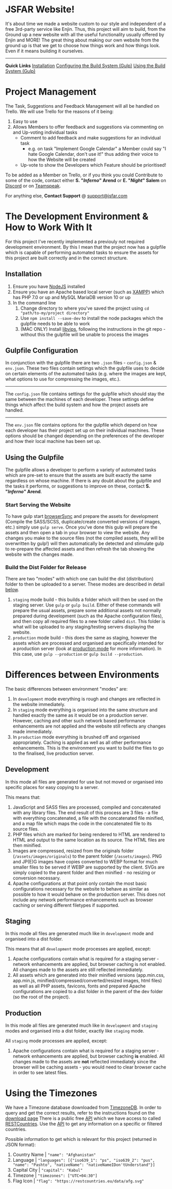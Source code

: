 # JSFAR Website!
It's about time we made a website custom to our style and independent of a free 3rd-party service like Enjin. Thus, this project will aim to build, from the Ground up a new website with all the useful functionality usually offered by Enjin and MORE!
The great thing about making our own website from the ground up is that we get to choose how things work and how things look. Even if it means building it ourselves.

---

**Quick Links**
	[Installation](#installation)
	[Configuring the Build System (Gulp)](#configuring-gulp)
	[Using the Build System (Gulp)](#using-gulp)

# Project Management
The Task, Suggestions and Feedback Management will all be handled on Trello. We will use Trello for the reasons of it being:
1. Easy to use
2. Allows Members to offer feedback and suggestions via commenting on and Up-voting individual tasks
	- Comment to add feedback and make suggestions for an individual task
		+ e.g. on task "Implement Google Calendar" a Member could say "I hate Google Calendar, don't use it!" thus adding their voice to how the Website will be created
	- Up-vote to show the Developers which Feature should be prioritised!

To be added as a Member on Trello, or if you think you could Contribute to some of the code, contact either **S. "_Inferno_" Arend** or **E. "_Night_" Salem** on [Discord](http://bit.ly/jsfar-join-discord) or on [Teamspeak](ts3server://ts.jsfar.com).

For anything else, **Contact Support** @ [support@jsfar.com](support@jsfar.com)

# The Development Environment & How to Work With It
For this project I've recently implemented a previouly not required development environment. By this I mean that the project now has a gulpfile which is capable of performing automated tasks to ensure the assets for this project are built correctly and in the correct structure.

## <a name="installation"></a>Installation
1. Ensure you have [NodeJS](https://nodejs.org/en/download/) installed
1. Ensure you have an Apache based local server (such as [XAMPP](https://www.apachefriends.org/download.html)) which has PHP 7.0 or up and MySQL MariaDB version 10 or up
1. In the command line
	1. Change directory to where you've saved the project using `cd "path/to-my/project directory"`
	1. Use `npm install --save-dev` to install the node packages which the gulpfile needs to be able to work
	1. (MAC ONLY) Install [libvips](https://github.com/jcupitt/libvips), following the instructions in the git repo - without this the gulpfile will be unable to process the images

## <a name="configuring-gulp"></a>Gulpfile Configuration
In conjunction with the gulpfile there are two `.json` files - `config.json` & `env.json`. These two files contain settings which the gulpfile uses to decide on certain elements of the automated tasks (e.g. where the images are kept, what options to use for compressing the images, etc.).

---

The `config.json` file contains settings for the gulpfile which should stay the same between the machines of each developer. These settings define things which affect the build system and how the project assets are handled.

---

The `env.json` file contains options for the gulpfile which depend on how each developer has their project set up on their individual machines. These options should be changed depending on the preferences of the developer and how their local machine has been set up.

## <a name="using-gulp"></a>Using the Gulpfile
The gulpfile allows a developer to perform a variety of automated tasks which are pre-set to ensure that the assets are built exactly the same regardless on whose machine. If there is any doubt about the gulpfile and the tasks it performs, or suggestions to improve on these, contact **S. "_Inferno_" Arend**.

### Start Serving the Website
To have gulp start [browserSync](https://browsersync.io/) and prepare the assets for development (Compile the SASS/SCSS, duplicate/create converted versions of images, etc.) simply use `gulp serve`. Once you've done this gulp will prepare the assets and then open a tab in your browser to view the website. Any changes you make to the source files (not the compiled assets, they will be overwritten by gulp!) will then automatically be detected and stimulate gulp to re-prepare the affected assets and then refresh the tab showing the website with the changes made.

### Build the Dist Folder for Release
There are two "modes" with which one can build the dist (distribution) folder to then be uploaded to a server. These modes are described in detail [below](#environment-modes).

1. `staging` mode build - this builds a folder which will then be used on the staging server. Use `gulp` or `gulp build`. Either of these commands will prepare the usual assets, prepare some additional assets not normally prepared during development (such as the Apache configuration files), and then copy all required files to a new folder called `dist`. This folder is what will be uploaded to any staging/testing servers displaying the website.
1. `production` mode build - this does the same as staging, however the assets which are processed and organised are specifically intended for a production server (look at [production mode](#production-mode) for more information). In this case, use `gulp --production` or `gulp build --production`.

# <a name="environment-modes"></a>Differences between Environments
The basic differences between environment "modes" are:

1. In `development` mode everything is rough and changes are reflected in the website immediately.
1. In `staging` mode everything is organised into the same structure and handled exactly the same as it would be on a production server. However, caching and other such network based performance enhancements are not applied and the website still reflects any changes made immediately.
1. In `production` mode everything is brushed off and organised appropriately. Caching is applied as well as all other performance enhancements. This is the environment you want to build the files to go to the finalised, live production server.

## Development
In this mode all files are generated for use but not moved or organised into specific places for easy copying to a server.

This means that:

1. JavaScript and SASS files are processed, compiled and concatenated with any library files. The end result of this process are 3 files - a file with everything concatenated, a file with the concatenated file minified, and a map file which maps the code in the concatenated file to its source files.
1. PHP files which are marked for being rendered to HTML are rendered to HTML and output to the same location as its source. The HTML files are then minified.
1. Images are compressed, resized from the originals folder (`/assets/images/originals`) to the parent folder (`/assets/images`). PNG and JP(E)G images have copies converted to WEBP format for much smaller files to be served if WEBP are supported by the client. SVGs are simply copied to the parent folder and then minified - no resizing or conversion necessary.
1. Apache configurations at that point only contain the most basic configurations necessary for the website to behave as similar as possible to how it would behave on the production server. This does not include any network performance enhancements such as browser caching or serving different filetypes if supported.

## Staging
In this mode all files are generated much like in `development` mode and organised into a dist folder.

This means that all `development` mode processes are applied, except:

1. Apache configurations contain what is required for a staging server - network enhancements are applied, but browser caching is not enabled. All changes made to the assets are still reflected immediately.
1. All assets which are generated into their minified versions (app.min.css, app.min.js, minified/compressed/converted/resized images, html files) as well as all PHP assets, favicons, fonts and prepared Apache configurations are copied to a dist folder in the parent of the dev folder (so the root of the project).

## <a name="production-mode"></a>Production
In this mode all files are generated much like in `development` and `staging` modes and organised into a dist folder, exactly like `staging` mode.

All `staging` mode processes are applied, except:

1. Apache configurations contain what is required for a staging server - network enhancements are applied, but browser caching **is** enabled. All changes made to the assets are **not** reflected immediately since the browser will be caching assets - you would need to clear browser cache in order to see latest files.

# Using the Timezones
We have a Timezone database downloaded from [TimezoneDB](https://timezonedb.com/). In order to query and get the correct results, refer to the instructions found on the [download page](https://timezonedb.com/download)
There is a public free [API](https://restcountries.eu/#api-endpoints) which we have access to called [RESTCountries](https://restcountries.eu/). Use the [API](https://restcountries.eu/#api-endpoints) to get any information on a specific or filtered countries.

Possible information to get which is relevant for this project (returned in JSON format):

1. Country Name	|	`"name": "Afghanistan"`
1. Language		|	`"languages": [{"iso639_1": "ps", "iso639_2": "pus", "name": "Pashto", "nativeName": "nativeNameIDon'tUnderstand"}]`
1. Capital City	|	`"capital": "Kabul"`
1. Timezone		|	`"timezones": ["UTC+04:30"]`
1. Flag Icon	|	`"flag": "https://restcountries.eu/data/afg.svg"`
